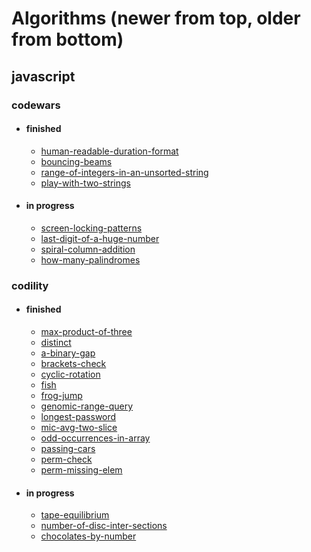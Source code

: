 # Algorithms (newer from top, older from bottom)

## javascript

### codewars
* #### finished
    - [human-readable-duration-format](javascript/codewars/human-readable-duration-format/script.js)
    - [bouncing-beams](javascript/codewars/bouncing-beams/scripts.js)
    - [range-of-integers-in-an-unsorted-string](javascript/codewars/range-of-integers-in-an-unsorted-string/scripts.js)
    - [play-with-two-strings](javascript/codewars/play-with-two-strings/scripts.js)
* #### in progress
    - [screen-locking-patterns](javascript/codewars/screen-locking-patterns/script.js)
    - [last-digit-of-a-huge-number](javascript/codewars/last-digit-of-a-huge-number/script.js)
    - [spiral-column-addition](javascript/codewars/spiral-column-addition/scripts.js)
    - [how-many-palindromes](javascript/codewars/how-many-palindromes/scripts.js)

### codility
* #### finished
    - [max-product-of-three](javascript/codility/max-product-of-three/script.js)
    - [distinct](javascript/codility/distinct/script.js)
    - [a-binary-gap](javascript/codility/a-binary-gap/scripts.js)
    - [brackets-check](javascript/codility/brackets-check/scripts.js)
    - [cyclic-rotation](javascript/codility/cyclic-rotation/scripts.js)
    - [fish](javascript/codility/fish/scripts.js)
    - [frog-jump](javascript/codility/frog-jump/scripts.js)
    - [genomic-range-query](javascript/codility/genomic-range-query/scripts.js)
    - [longest-password](javascript/codility/longest-password/scripts.js)
    - [mic-avg-two-slice](javascript/codility/mic-avg-two-slice/scripts.js)
    - [odd-occurrences-in-array](javascript/codility/odd-occurrences-in-array/scripts.js)
    - [passing-cars](javascript/codility/passing-cars/scripts.js)
    - [perm-check](javascript/codility/perm-check/scripts.js)
    - [perm-missing-elem](javascript/codility/perm-missing-elem/scripts.js)
* #### in progress
    - [tape-equilibrium](javascript/codility/tape-equilibrium/script.js)
    - [number-of-disc-inter-sections](javascript/codility/number-of-disc-inter-sections/script.js)
    - [chocolates-by-number](javascript/codility/chocolates-by-number/scripts.js)
